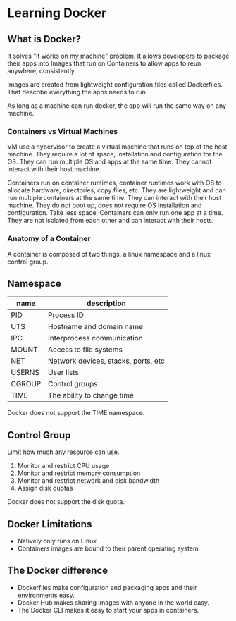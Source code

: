 # Learning Docker

## What is Docker?

It solves "it works on my machine" problem. It allows developers to package their apps into Images that run on Containers to allow apps to reun anywhere, consistently.

Images are created from lightweight configuration files called Dockerfiles. That describe everything the apps needs to run.

As long as a machine can run docker, the app will run the same way on any machine.

### Containers vs Virtual Machines

VM use a hypervisor to create a virtual machine that runs on top of the host machine. They require a lot of space, installation and configuration for the OS. They can run multiple OS and apps at the same time. They cannot interact with their host machine.

Containers run on container runtimes, container runtimes work with OS to allocate hardware, directories, copy files, etc. They are lightweight and can run multiple containers at the same time. They can interact with their host machine. They do not boot up, does not require OS installation and configuration. Take less space. Containers can only run one app at a time. They are not isolated from each other and can interact with their hosts.

### Anatomy of a Container

A container is composed of two things, a linux namespace and a linux control group.

## Namespace

| name   | description                         |
| ------ | ----------------------------------- |
| PID    | Process ID                          |
| UTS    | Hostname and domain name            |
| IPC    | Interprocess communication          |
| MOUNT  | Access to file systems              |
| NET    | Network devices, stacks, ports, etc |
| USERNS | User lists                          |
| CGROUP | Control groups                      |
| TIME   | The ability to change time          |

Docker does not support the TIME namespace.

## Control Group

Limit how much any resource can use.

1. Monitor and restrict CPU usage
2. Monitor and restrict memory consumption
3. Monitor and restrict network and disk bandwidth
4. Assign disk quotas

Docker does not support the disk quota.

## Docker Limitations

-   Natively only runs on Linux
-   Containers images are bound to their parent operating system

## The Docker difference

-   Dockerfiles make configuration and packaging apps and their environments easy.
-   Docker Hub makes sharing images with anyone in the world easy.
-   The Docker CLI makes it easy to start your apps in containers.

